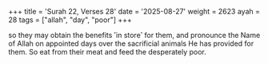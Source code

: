 +++
title = 'Surah 22, Verses 28'
date = '2025-08-27'
weight = 2623
ayah = 28
tags = ["allah", "day", "poor"]
+++

so they may obtain the benefits ˹in store˺ for them, and pronounce the Name of Allah on appointed days over the sacrificial animals He has provided for them. So eat from their meat and feed the desperately poor.